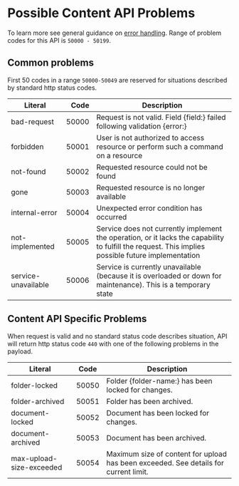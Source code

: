 Possible Content API Problems
=================

To learn more see general guidance on [error handling](common-getstarted.html#error-handling).
Range of problem codes for this API is `50000 - 50199`.

Common problems
---------------

First 50 codes in a range `50000-50049` are reserved for situations described by standard http status codes.

Literal |  Code | Description                                          
------------------------------------ | -----:| ---------------------------------------------------  
bad-request                      | 50000 | Request is not valid. Field {field:} failed following validation {error:}
forbidden                        | 50001 | User is not authorized to access resource or perform such a command on a resource
not-found                        | 50002 | Requested resource could not be found
gone                             | 50003 | Requested resource is no longer available
internal-error                   | 50004 | Unexpected error condition has occurred
not-implemented                  | 50005 | Service does not currently implement the operation, or it lacks the capability to fulfill the request. This implies possible future implementation
service-unavailable              | 50006 | Service is currently unavailable (because it is overloaded or down for maintenance). This is a temporary state



Content API Specific Problems
---------------

When request is valid and no standard status code describes situation, API will return http status code `440` with one of the following problems in the payload.

Literal                    | Code  | Description
---------------------------------|--------|-----------------------------------------
folder-locked             | 50050 | Folder {folder-name:} has been locked for changes.
folder-archived              | 50051 | Folder has been archived.
document-locked              | 50052 | Document has been locked for changes.
document-archived              | 50053 | Document has been archived.
max-upload-size-exceeded       | 50054 | Maximum size of content for upload has been exceeded. See details for current limit.
